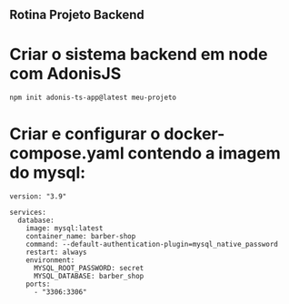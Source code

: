 ## Rotina Projeto Backend

# Criar o sistema backend em node com AdonisJS

```
npm init adonis-ts-app@latest meu-projeto
```

# Criar e configurar o docker-compose.yaml contendo a imagem do mysql:

```
version: "3.9"

services:
  database:
    image: mysql:latest
    container_name: barber-shop
    command: --default-authentication-plugin=mysql_native_password
    restart: always
    environment:
      MYSQL_ROOT_PASSWORD: secret
      MYSQL_DATABASE: barber_shop
    ports:
      - "3306:3306"
```

